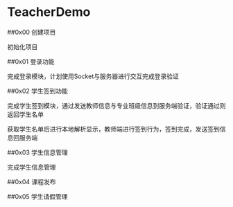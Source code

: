 # TeacherDemo

##0x00 创建项目

初始化项目

##0x01 登录功能

完成登录模块，计划使用Socket与服务器进行交互完成登录验证

##0x02 学生签到功能

完成学生签到模块，通过发送教师信息与专业班级信息到服务端验证，验证通过则返回学生名单

获取学生名单后进行本地解析显示，教师端进行签到行为，签到完成，发送签到信息回服务端

##0x03 学生信息管理

完成学生信息管理

##0x04 课程发布

##0x05 学生请假管理